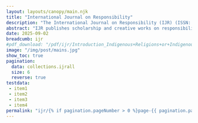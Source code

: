 ```yaml
---
layout: layouts/canopy/main.njk
title: "International Journal on Responsibility"
description: "The International Journal on Responsibility (IJR) (ISSN: 2576-0955) is an international, peer-reviewed, interdisciplinary forum for theoretical, practical, and methodological explorations into the various and complex issues of responsibility. Animated by the question “Who or what is responsible to do what for whom?,” IJR is a broad-ranging journal that incorporates insights from the full range of academic and practical inquiry from the humanities and the social and natural sciences related to addressing the diverse aspects of responsibility."
abstract: "IJR publishes scholarship and creative works on responsibility. The contents examine theoretical, empirical, intellectual, practical, policy, and ethical issues relating to responsibility. In addition, the journal encourages research and reporting on ways in which responsibility relates to issues ranging from the individual to broad public concern, past, present, and future. Themes include the use of responsibility in academic and nonacademic settings; the development of new perspectives on the topic of responsibility; the application of a focus on responsibility in practical problems; and, the historical and interdisciplinary dimensions of responsibility."
date: 2025-09-02
breadcumb: ijr
#pdf_download: "/pdf/ijr/Introduction_Indigenous+Religions+or+Indigenous+Values_FINAL.pdf"
image: "/img/post/mains.jpg"
show_toc: true
pagination:
  data: collections.ijrall
  size: 6
  reverse: true
testdata:
 - item1
 - item2
 - item3
 - item4
permalink: "ijr/{% if pagination.pageNumber > 0 %}page-{{ pagination.pageNumber + 1 }}/{% endif %}index.html"
---
```

